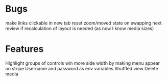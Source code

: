 # Bugs
make links clickable in new tab
reset zoom/moved state on swapping next
review if recalculation of layout is needed (as now I know media sizes)

# Features
Highlight groups of controls
win more side width by making menu appear on stripe
Username and password as env variables
Shuffled view
Delete media
